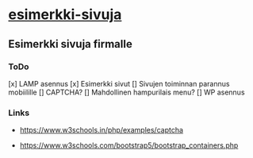 # [esimerkki-sivuja](https://temppase.github.io/esimerkki-sivuja/)

## Esimerkki sivuja firmalle

### ToDo
[x] LAMP asennus
[x] Esimerkki sivut
[] Sivujen toiminnan parannus mobiilille
[] CAPTCHA?
[] Mahdollinen hampurilais menu?
[] WP asennus 

### Links

* https://www.w3schools.in/php/examples/captcha

* https://www.w3schools.com/bootstrap5/bootstrap_containers.php
